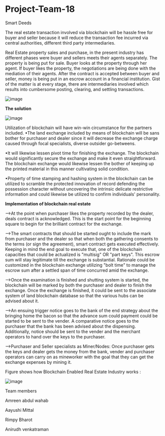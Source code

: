 # Project-Team-18

Smart Deeds


The real estate transaction involved via blockchain will be hassle free for buyer and seller because it will reduce the transaction fee incurred via central authorities, different third party intermediaries.

Real Estate property sales and purchase, in the present industry has different phases were buyer and sellers meets their agents separately. The property is being put for sale. Buyer looks at the property through her agent. If buyer likes the property, the negotiations are being done with the mediation of their agents. After the contract is accepted between buyer and seller, money is being put in an escrow account in a financial institution.
Gist of the matter is at every stage, there are intermediaries involved which results into cumbersome posting, clearing, and settling transactions. 


![image](https://cloud.githubusercontent.com/assets/25543015/26038507/c5504196-38be-11e7-8d9f-04af16031664.png)


**The solution**


![image](https://cloud.githubusercontent.com/assets/25543015/26038572/60336afc-38c0-11e7-8de8-d639ded3b6e7.png)



Utilization of blockchain will have win-win circumstance for the partners included. 
•The land exchange included by means of blockchain will be sans bother for purchaser and dealer since it will decrease the exchange charge caused through focal specialists, diverse outsider go-betweens. 

•It will likewise lessen pivot time for finishing the exchange. The blockchain would significantly secure the exchange and make it even straightforward. The blockchain exchange would likewise lessen the bother of keeping up the printed material in this manner cultivating solid condition. 

•Property of time stamping and hashing system in the blockchain can be utilized to scramble the protected innovation of record defending the possession character without uncovering the intrinsic delicate restrictive information and could likewise be utilized to confirm individuals' personality. 

**Implementation of blockchain real estate**

-->At the point when purchaser likes the property recorded by the dealer, deals contract is acknowledged. This is the start point for the beginning square to begin for the brilliant contract for the exchange. 


-->The smart contracts that should be started ought to include the mark from purchaser and the dealer so that when both the gathering consents to the terms (or sign the agreement), smart contract gets executed effectively. Keeping in mind the end goal to execute that, one of the blockchain capacities that could be actualized is "multisig" OR "part keys". This escrow sum will stay legitimate till the exchange is substantial. Rationale could be customized in the blockchain exchange utilizing "bolt time" to manage the escrow sum after a settled span of time concurred amid the exchange. 


-->Once the examination is finished and shutting system is started, the blockchain will be marked by both the purchaser and dealer to finish the exchange. Once the exchange is finished, it could be sent to the associate system of land blockchain database so that the various hubs can be advised about it. 


-->An ensuing trigger notice goes to the bank of the end strategy about the bringing home the bacon so that the advance sum could payment could be started to be sent to the vender. A comparative notice goes to the purchaser that the bank has been advised about the dispensing. Additionally, notice should be sent to the vender and the merchant operators to hand over the keys to the purchaser. 



-->Purchaser and Seller specialists as Miner/Nodes: Once purchaser gets the keys and dealer gets the money from the bank, vender and purchaser operators can carry on as mineworker with the goal that they can get the exchange expenses by mining it. 

Figure shows how Blockchain Enabled Real Estate Industry works : 


![image](https://cloud.githubusercontent.com/assets/25543015/26038550/d01e1b74-38bf-11e7-8d7c-b8e445d73557.png)


Team members

Amreen abdul wahab

Aayushi Mittal

Rimpy Bharot

Anirudh venkatraman



